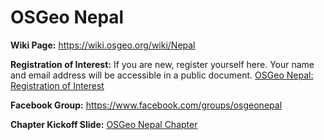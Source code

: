# OSGeo Nepal

**Wiki Page:** https://wiki.osgeo.org/wiki/Nepal 

**Registration of Interest:** If you are new, register yourself here. Your name and email address will be accessible in a public document. [OSGeo Nepal:  Registration of Interest](https://docs.google.com/spreadsheets/d/1BPi7ZNDHCvV2feDgn_Knpr1DpDpQV3134MYmTA-iOIc/edit#gid=0)

**Facebook Group:** https://www.facebook.com/groups/osgeonepal 

**Chapter Kickoff Slide:** [OSGeo Nepal Chapter](https://docs.google.com/presentation/d/1UwNDVpB8WdTMC8CVjzWeeAb5GojQZad6uykrn0RN4GA/edit#slide=id.p)
